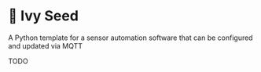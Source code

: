 # 🌱 Ivy Seed

A Python template for a sensor automation software that can be configured and updated via MQTT

TODO
